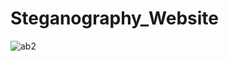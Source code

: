 # Steganography_Website
![ab2](https://github.com/Surventurer/Steganography_Website/assets/89982630/4a4cf32d-5a1d-47bd-9f4d-69b0aa4d2b0a)
